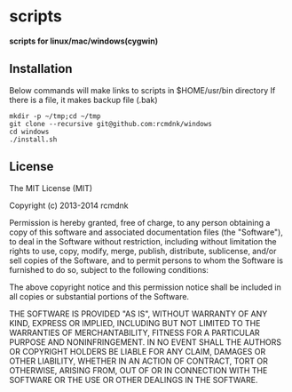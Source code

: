 scripts
=======

**scripts for linux/mac/windows(cygwin)**

## Installation

Below commands will make links to scripts in $HOME/usr/bin directory
If there is a file, it makes backup file (.bak)

    mkdir -p ~/tmp;cd ~/tmp
    git clone --recursive git@github.com:rcmdnk/windows
    cd windows
    ./install.sh

## License

The MIT License (MIT)

Copyright (c) 2013-2014 rcmdnk

Permission is hereby granted, free of charge, to any person obtaining a copy of
this software and associated documentation files (the "Software"), to deal in
the Software without restriction, including without limitation the rights to
use, copy, modify, merge, publish, distribute, sublicense, and/or sell copies of
the Software, and to permit persons to whom the Software is furnished to do so,
subject to the following conditions:

The above copyright notice and this permission notice shall be included in all
copies or substantial portions of the Software.

THE SOFTWARE IS PROVIDED "AS IS", WITHOUT WARRANTY OF ANY KIND, EXPRESS OR
IMPLIED, INCLUDING BUT NOT LIMITED TO THE WARRANTIES OF MERCHANTABILITY, FITNESS
FOR A PARTICULAR PURPOSE AND NONINFRINGEMENT. IN NO EVENT SHALL THE AUTHORS OR
COPYRIGHT HOLDERS BE LIABLE FOR ANY CLAIM, DAMAGES OR OTHER LIABILITY, WHETHER
IN AN ACTION OF CONTRACT, TORT OR OTHERWISE, ARISING FROM, OUT OF OR IN
CONNECTION WITH THE SOFTWARE OR THE USE OR OTHER DEALINGS IN THE SOFTWARE.
